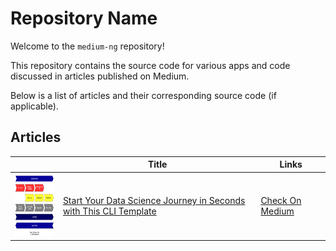 # Repository Name

Welcome to the `medium-ng` repository!

This repository contains the source code for various apps and code
discussed in articles published on Medium.

Below is a list of articles and their corresponding source code (if applicable).

## Articles

|                                                                             | Title                                                                                                 | Links                                                |
|-----------------------------------------------------------------------------|-------------------------------------------------------------------------------------------------------|------------------------------------------------------|
| <img src="assets/data-science-project-phases.png" width="100" height="100"> | [Start Your Data Science Journey in Seconds with This CLI Template](https://medium.com/@geeks.sw.gig) | [Check On Medium ](https://medium.com/@geeks.sw.gig) |
